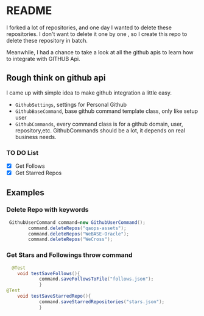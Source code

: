 # README

I forked a lot of repositories, and one day I wanted to delete these repositories. I don't want to delete it one by one
, so I create this repo to delete these repository in batch.

Meanwhile, I had a chance to take a look at all the github apis to learn how to integrate with GITHUB Api.

## Rough think on github api

I came up with simple idea to make github integration a little easy.

- ```GithubSettings```, settings for Personal Github
- ```GithubBaseCommand```, base github command template class, only like setup user
- ```GithubCommands```, every command class is for a github domain, user, repository,etc. GithubCommands should be a
  lot, it depends on real business needs.

### TO DO List
- [X] Get Follows
- [X] Get Starred Repos

## Examples

### Delete Repo with keywords

```JAVA
 GithubUserCommand command=new GithubUserCommand();
        command.deleteRepos("qaops-assets");
        command.deleteRepos("WeBASE-Oracle");
        command.deleteRepos("WeCross");
```

### Get Stars and Followings throw command

```java
  @Test
    void testSaveFollows(){
            command.saveFollowsToFile("follows.json");
            }
@Test
    void testSaveStarredRepo(){
            command.saveStarredRepositories("stars.json");
            }
```


